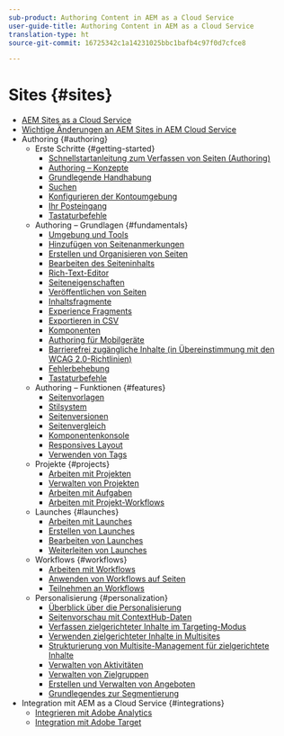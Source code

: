 ```yaml
---
sub-product: Authoring Content in AEM as a Cloud Service
user-guide-title: Authoring Content in AEM as a Cloud Service
translation-type: ht
source-git-commit: 16725342c1a14231025bbc1bafb4c97f0d7cfce8

---
```



# Sites {#sites}

+ [AEM Sites as a Cloud Service](/help/sites-cloud/home.md)
+ [Wichtige Änderungen an AEM Sites in AEM Cloud Service](sites-cloud-changes.md)
+ Authoring {#authoring}
   + Erste Schritte {#getting-started}
      + [Schnellstartanleitung zum Verfassen von Seiten (Authoring)](authoring/getting-started/quick-start.md)
      + [Authoring – Konzepte](authoring/getting-started/concepts.md)
      + [Grundlegende Handhabung](authoring/getting-started/basic-handling.md)
      + [Suchen](authoring/getting-started/search.md)
      + [Konfigurieren der Kontoumgebung](authoring/getting-started/account-environment.md)
      + [Ihr Posteingang](authoring/getting-started/inbox.md)
      + [Tastaturbefehle](authoring/getting-started/keyboard-shortcuts.md)
   + Authoring – Grundlagen {#fundamentals}
      + [Umgebung und Tools](authoring/fundamentals/environment-tools.md)
      + [Hinzufügen von Seitenanmerkungen](authoring/fundamentals/annotations.md)
      + [Erstellen und Organisieren von Seiten](authoring/fundamentals/organizing-pages.md)
      + [Bearbeiten des Seiteninhalts](authoring/fundamentals/editing-content.md)
      + [Rich-Text-Editor](authoring/fundamentals/rich-text-editor.md)
      + [Seiteneigenschaften](authoring/fundamentals/page-properties.md)
      + [Veröffentlichen von Seiten](authoring/fundamentals/publishing-pages.md)
      + [Inhaltsfragmente](authoring/fundamentals/content-fragments.md)
      + [Experience Fragments](authoring/fundamentals/experience-fragments.md)
      + [Exportieren in CSV](authoring/fundamentals/csv-export.md)
      + [Komponenten](authoring/fundamentals/components.md)
      + [Authoring für Mobilgeräte](authoring/fundamentals/mobile.md)
      + [Barrierefrei zugängliche Inhalte (in Übereinstimmung mit den WCAG 2.0-Richtlinien)](authoring/fundamentals/accessible-content.md)
      + [Fehlerbehebung](authoring/fundamentals/troubleshooting.md)
      + [Tastaturbefehle](authoring/fundamentals/keyboard-shortcuts.md)
   + Authoring – Funktionen {#features}
      + [Seitenvorlagen](authoring/features/templates.md)
      + [Stilsystem](authoring/features/style-system.md)
      + [Seitenversionen](authoring/features/page-versions.md)
      + [Seitenvergleich](authoring/features/page-diff.md)
      + [Komponentenkonsole](authoring/features/components-console.md)
      + [Responsives Layout](authoring/features/responsive-layout.md)
      + [Verwenden von Tags](authoring/features/tags.md)
   + Projekte {#projects}
      + [Arbeiten mit Projekten](authoring/projects/overview.md)
      + [Verwalten von Projekten](authoring/projects/managing.md)
      + [Arbeiten mit Aufgaben](authoring/projects/tasks.md)
      + [Arbeiten mit Projekt-Workflows](authoring/projects/workflows.md)
   + Launches {#launches}
      + [Arbeiten mit Launches](authoring/launches/overview.md)
      + [Erstellen von Launches](authoring/launches/creating.md)
      + [Bearbeiten von Launches](authoring/launches/editing.md)
      + [Weiterleiten von Launches](authoring/launches/promoting.md)
   + Workflows {#workflows}
      + [Arbeiten mit Workflows](authoring/workflows/overview.md)
      + [Anwenden von Workflows auf Seiten](authoring/workflows/applying.md)
      + [Teilnehmen an Workflows](authoring/workflows/participating.md)
   + Personalisierung     {#personalization}
      + [Überblick über die Personalisierung](authoring/personalization/overview.md)
      + [Seitenvorschau mit ContextHub-Daten](authoring/personalization/contexthub.md)
      + [Verfassen zielgerichteter Inhalte im Targeting-Modus](authoring/personalization/targeted-content.md)
      + [Verwenden zielgerichteter Inhalte in Multisites](authoring/personalization/multisite-targeted-content.md)
      + [Strukturierung von Multisite-Management für zielgerichtete Inhalte](authoring/personalization/multisite-structure.md)
      + [Verwalten von Aktivitäten](authoring/personalization/activities.md)
      + [Verwalten von Zielgruppen](authoring/personalization/audiences.md)
      + [Erstellen und Verwalten von Angeboten](authoring/personalization/offers.md)
      + [Grundlegendes zur Segmentierung](authoring/personalization/segmentation.md)
+ Integration mit AEM as a Cloud Service {#integrations}
   + [Integrieren mit Adobe Analytics](integrating/adobe-analytics.md)
   + [Integration mit Adobe Target](integrating/adobe-target.md)
